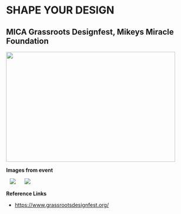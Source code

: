 # SHAPE YOUR DESIGN



## MICA Grassroots Designfest, Mikeys Miracle Foundation
<img width="460" height="300" align="center" src="/assets/images/electrocat.png"/>


**Images from event**

<p>
    <img src="https://picsum.photos/100/100" hspace="10" >
    <img src="https://picsum.photos/100/100" hspace="10" >
</p>

**Reference Links**
- https://www.grassrootsdesignfest.org/
